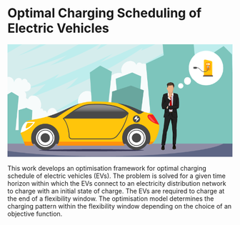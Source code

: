 # Optimal Charging Scheduling of Electric Vehicles


<p align="center"> 
<img src="images/image1.png">
</p>


This work develops an optimisation framework for optimal charging schedule of electric vehicles (EVs). The problem is solved for a given time horizon within which the EVs connect to an electricity distribution network to charge with an initial state of charge. The EVs are required to charge at the end of a flexibility window. The optimisation model determines the charging pattern within the flexibility window depending on the choice of an objective function.


